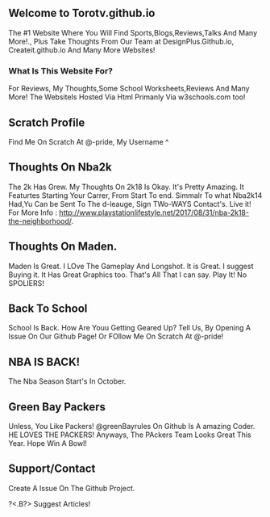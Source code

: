 ## Welcome to Torotv.github.io

The #1 Website Where You Will Find Sports,Blogs,Reviews,Talks And Many More!., Plus Take Thoughts From Our Team at DesignPlus.Github.io,
Createit.github.io And Many More Websites!



### What Is This Website For?
For Reviews, My Thoughts,Some School Worksheets,Reviews And Many More!
The WebsiteIs Hosted Via Html Primanly Via w3schools.com too!

## Scratch Profile
Find Me On Scratch At @-pride, My Username 
                                  ^
                                  
  ## Thoughts On Nba2k
  
  The 2k Has Grew. My Thoughts On 2k18 Is Okay. It's Pretty Amazing. It Featurtes Starting Your Carrer, From Start To end. Simmalr To what Nba2k14 Had,Yu Can be Sent To The d-leauge, Sign TWo-WAYS Contact's. Live it! For More Info : http://www.playstationlifestyle.net/2017/08/31/nba-2k18-the-neighborhood/.
  
  ## Thoughts On Maden.
  Maden Is Great. I LOve The Gameplay And Longshot. It is Great. I suggest Buying it. It Has Great Graphics too.
  That's All That I can say. Play It! No SPOLIERS!
  
  ## Back To School
  
  School Is Back. How Are Youu Getting Geared Up? Tell Us, By Opening A Issue On Our Github Page! Or FOllow Me On Scratch
  At @-pride! 

## NBA IS BACK!

The Nba Season Start's In October.


## Green Bay Packers

Unless, You Like Packers! @greenBayrules On Github Is A amazing Coder. HE LOVES THE PACKERS! Anyways, The PAckers Team Looks Great This Year. Hope Win A Bowl!

## Support/Contact

Create A Issue On The Github Project.

?<.B?> Suggest Articles!
